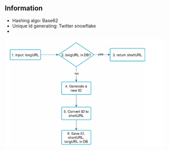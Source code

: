Information
----------------------

- Hashing algo:  Base62
- Unique Id generating: Twitter snowflake
- 
![img.png](img.png)